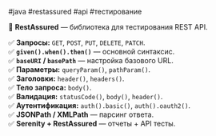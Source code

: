#java #restassured #api #тестирование

🔹 **RestAssured** — библиотека для тестирования REST API.

✅ **Запросы:** `GET`, `POST`, `PUT`, `DELETE`, `PATCH`.  
✅ **`given().when().then()`** — основной синтаксис.  
✅ **`baseURI` / `basePath`** — настройка базового URL.  
✅ **Параметры:** `queryParam()`, `pathParam()`.  
✅ **Заголовки:** `header()`, `headers()`.  
✅ **Тело запроса:** `body()`.  
✅ **Валидация:** `statusCode()`, `body()`, `header()`.  
✅ **Аутентификация:** `auth().basic()`, `auth().oauth2()`.  
✅ **JSONPath / XMLPath** — парсинг ответа.  
✅ **Serenity + RestAssured** — отчеты + API тесты.